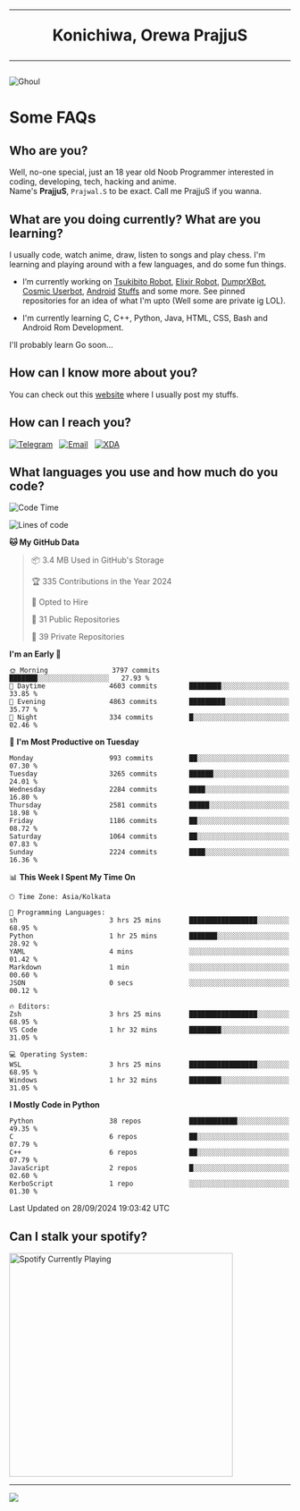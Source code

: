 <h1 align="center"><hr>Konichiwa, Orewa PrajjuS<hr></h1>


<img src="https://telegra.ph/file/6041d22c64479ee5ff802.jpg" alt="Ghoul"/>


<h1>Some FAQs</h1>


<h2>Who are you?</h2>

Well, no-one special, just an 18 year old Noob Programmer interested in coding, developing, tech, hacking and anime.
<br>
Name's <b>PrajjuS</b>, <code>Prajwal.S</code> to be exact. Call me PrajjuS if you wanna.


<h2>What are you doing currently? What are you learning?</h2>

I usually code, watch anime, draw, listen to songs and play chess. I'm learning and playing around with a few languages, and do some fun things.

- I’m currently working on <a href="Https://t.me/PrajjuSAssistantBot">Tsukibito Robot</a>, <a href="https://t.me/projectelixir_bot">Elixir Robot</a>, <a href="https://t.me/DumprXBot">DumprXBot</a>, <a href="https://github.com/SkyLab-Devs/CosmicUserbot">Cosmic Userbot</a>, <a href="https://github.com/Noob-OS">Android</a> <a href="https://github.com/PrajjuS/device_xiaomi_vince">Stuffs</a> and some more. See pinned repositories for an idea of what I'm upto (Well some are private ig LOL).

- I'm currently learning C, C++, Python, Java, HTML, CSS, Bash and Android Rom Development.

I'll probably learn Go soon...


<h2>How can I know more about you?</h2>

You can check out this <a href="https://prajjus.website">website</a> where I usually post my stuffs.


<h2>How can I reach you?</h2>

<a href="https://t.me/PrajjuS"><img src="https://img.shields.io/badge/PrajjuS-2CA5E0?style=flat-square&logo=telegram&logoColor=white" alt="Telegram"/></a>&nbsp;&nbsp;&nbsp;<a href="theprajjus@gmail.com"><img src="https://img.shields.io/badge/theprajjus@gmail.com-D14836?style=flat-square&logo=gmail&logoColor=white" alt="Email"/></a>&nbsp;&nbsp;&nbsp;<a href="https://forum.xda-developers.com/m/prajjus.10388799/"><img src="https://img.shields.io/badge/PrajjuS-F59714?style=flat-square&logo=xda-developers&logoColor=white" alt="XDA"/></a>


<h2>What languages you use and how much do you code?</h2>

<!--START_SECTION:waka-->
![Code Time](http://img.shields.io/badge/Code%20Time-773%20hrs%202%20mins-blue)

![Lines of code](https://img.shields.io/badge/From%20Hello%20World%20I%27ve%20Written-362.8%20thousand%20lines%20of%20code-blue)

**🐱 My GitHub Data** 

> 📦 3.4 MB Used in GitHub's Storage 
 > 
> 🏆 335 Contributions in the Year 2024
 > 
> 💼 Opted to Hire
 > 
> 📜 31 Public Repositories 
 > 
> 🔑 39 Private Repositories 
 > 
**I'm an Early 🐤** 

```text
🌞 Morning                3797 commits        ███████░░░░░░░░░░░░░░░░░░   27.93 % 
🌆 Daytime                4603 commits        ████████░░░░░░░░░░░░░░░░░   33.85 % 
🌃 Evening                4863 commits        █████████░░░░░░░░░░░░░░░░   35.77 % 
🌙 Night                  334 commits         █░░░░░░░░░░░░░░░░░░░░░░░░   02.46 % 
```
📅 **I'm Most Productive on Tuesday** 

```text
Monday                   993 commits         ██░░░░░░░░░░░░░░░░░░░░░░░   07.30 % 
Tuesday                  3265 commits        ██████░░░░░░░░░░░░░░░░░░░   24.01 % 
Wednesday                2284 commits        ████░░░░░░░░░░░░░░░░░░░░░   16.80 % 
Thursday                 2581 commits        █████░░░░░░░░░░░░░░░░░░░░   18.98 % 
Friday                   1186 commits        ██░░░░░░░░░░░░░░░░░░░░░░░   08.72 % 
Saturday                 1064 commits        ██░░░░░░░░░░░░░░░░░░░░░░░   07.83 % 
Sunday                   2224 commits        ████░░░░░░░░░░░░░░░░░░░░░   16.36 % 
```


📊 **This Week I Spent My Time On** 

```text
🕑︎ Time Zone: Asia/Kolkata

💬 Programming Languages: 
sh                       3 hrs 25 mins       █████████████████░░░░░░░░   68.95 % 
Python                   1 hr 25 mins        ███████░░░░░░░░░░░░░░░░░░   28.92 % 
YAML                     4 mins              ░░░░░░░░░░░░░░░░░░░░░░░░░   01.42 % 
Markdown                 1 min               ░░░░░░░░░░░░░░░░░░░░░░░░░   00.60 % 
JSON                     0 secs              ░░░░░░░░░░░░░░░░░░░░░░░░░   00.12 % 

🔥 Editors: 
Zsh                      3 hrs 25 mins       █████████████████░░░░░░░░   68.95 % 
VS Code                  1 hr 32 mins        ████████░░░░░░░░░░░░░░░░░   31.05 % 

💻 Operating System: 
WSL                      3 hrs 25 mins       █████████████████░░░░░░░░   68.95 % 
Windows                  1 hr 32 mins        ████████░░░░░░░░░░░░░░░░░   31.05 % 
```

**I Mostly Code in Python** 

```text
Python                   38 repos            ████████████░░░░░░░░░░░░░   49.35 % 
C                        6 repos             ██░░░░░░░░░░░░░░░░░░░░░░░   07.79 % 
C++                      6 repos             ██░░░░░░░░░░░░░░░░░░░░░░░   07.79 % 
JavaScript               2 repos             █░░░░░░░░░░░░░░░░░░░░░░░░   02.60 % 
KerboScript              1 repo              ░░░░░░░░░░░░░░░░░░░░░░░░░   01.30 % 
```




 Last Updated on 28/09/2024 19:03:42 UTC
<!--END_SECTION:waka-->


<h2>Can I stalk your spotify?</h2>

<a href="https://open.spotify.com/user/cotgk31v4nhw20gs5adb29jq5"><img src="https://spotify-readme-prajjus.vercel.app/api?theme=dark&rainbow=true" alt="Spotify Currently Playing" width="400px"/></a>


<hr>


<img src="https://komarev.com/ghpvc/?username=prajjus&label=Profile%20Views&color=000000&style=flat">
